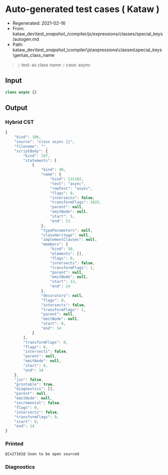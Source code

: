 # Auto-generated test cases ( Kataw )
- Regenerated: 2021-02-16
- From: kataw_dev\test\__snapshot__/compiler/js/expressions/classes/special_keys/autogen.md
- Path: kataw_dev\test\__snapshot__\compiler\js\expressions\classes\special_keys\gen\as_class_name
> :: test: as class name
> :: case: async
## Input

`````js
class async {}
`````

## Output


### Hybrid CST


```javascript
{
    "kind": 196,
    "source": "class async {}",
    "filename": "",
    "scriptBody": {
        "kind": 197,
        "statements": [
            {
                "kind": 48,
                "name": {
                    "kind": 131102,
                    "text": "async",
                    "rawText": "async",
                    "flags": 0,
                    "intersects": false,
                    "transformFlags": 1025,
                    "parent": null,
                    "emitNode": null,
                    "start": 5,
                    "end": 11
                },
                "typeParameters": null,
                "classHeritage": null,
                "implementClauses": null,
                "members": {
                    "kind": 50,
                    "elements": [],
                    "flags": 0,
                    "intersects": false,
                    "transformFlags": 1,
                    "parent": null,
                    "emitNode": null,
                    "start": 13,
                    "end": 14
                },
                "decorators": null,
                "flags": 0,
                "intersects": false,
                "transformFlags": 1,
                "parent": null,
                "emitNode": null,
                "start": 0,
                "end": 14
            }
        ],
        "transformFlags": 0,
        "flags": 0,
        "intersects": false,
        "parent": null,
        "emitNode": null,
        "start": 0,
        "end": 14
    },
    "jsx": false,
    "printable": true,
    "diagnostics": [],
    "parent": null,
    "emitNode": null,
    "incremental": false,
    "flags": 0,
    "intersects": false,
    "transformFlags": 0,
    "start": 0,
    "end": 14
}
```

### Printed


```javascript
@{x2716}@ Soon to be open sourced
```

### Diagnostics


```javascript

```

